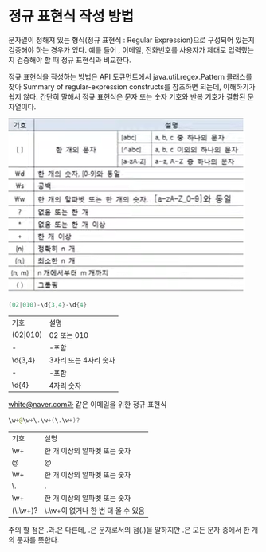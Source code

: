 # 정규 표현식 작성 방법

문자열이 정해져 있는 형식(정규 표현식 : Regular Expression)으로 구성되어
있는지 검증해야 하는 경우가 있다. 예를 들어 , 이메일, 전화번호를 사용자가
제대로 입력했는지 검증해야 할 때 정규 표현식과 비교한다. 


정규 표현식을 작성하는 방법은 API 도큐먼트에서 java.util.regex.Pattern 클래스를 찾아
Summary of regular-expression constructs를 참조하면 되는데, 이해하기가 쉽지 않다.
간단히 말해서 정규 표현식은 문자 또는 숫자 기호와 반복 기호가 결합된 문자열이다. 

![img.png](img.png)

```java
(02|010)-\d{3,4}-\d{4}
```

<table>
<tr>
<td>기호</td>
<td>설명</td>
</tr>
<tr>
<td>(02|010)</td>
<td>02 또는 010</td>
</tr>
<tr>
<td>-</td>
<td>-포함</td>
</tr>
<tr>
<td>\d{3,4}</td>
<td>3자리 또는 4자리 숫자</td>
</tr>
<tr>
<td>-</td>
<td>-포함</td>
</tr>
<tr>
<td>\d{4}</td>
<td>4자리 숫자</td>
</tr>
</table>

white@naver.com과 같은 이메일을 위한 정규 표현식
```java
\w+@\w+\.\w+(\.\w+)?
```


<table>
<tr>
<td>기호</td>
<td>설명</td>
</tr>
<tr>
<td>\w+</td>
<td>한 개 이상의 알파벳 또는 숫자</td>
</tr>
<tr>
<td>@</td>
<td>@</td>
</tr>
<tr>
<td>\w+</td>
<td>한 개 이상의 알파벳 또는 숫자</td>
</tr>
<tr>
<td>\.</td>
<td>.</td>
</tr>
<tr>
<td>\w+</td>
<td>한 개 이상의 알파벳 또는 숫자</td>
</tr>
<tr>
<td>(\.\w+)?</td>
<td>\.\w+이 없거나 한 번 더 올 수 있음</td>
</tr>
</table>

주의 할 점은 \.과.은 다른데, \.은 문자로서의 점(.)을 말하지만 .은 모든 문자 중에서 한 개의 문자를 뜻한다.
